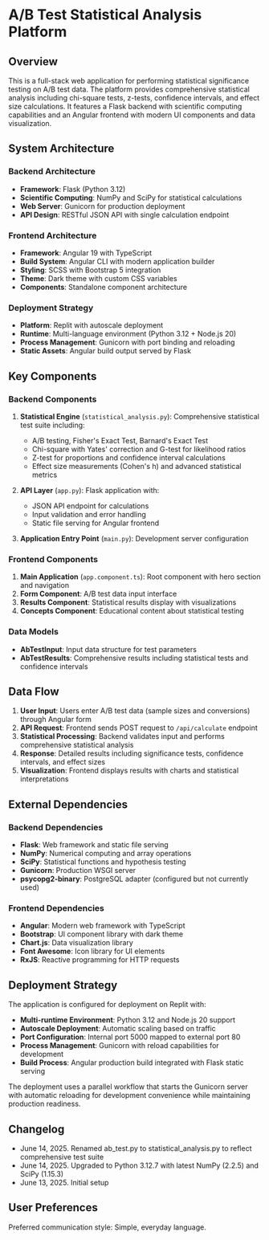 # A/B Test Statistical Analysis Platform

## Overview

This is a full-stack web application for performing statistical significance testing on A/B test data. The platform provides comprehensive statistical analysis including chi-square tests, z-tests, confidence intervals, and effect size calculations. It features a Flask backend with scientific computing capabilities and an Angular frontend with modern UI components and data visualization.

## System Architecture

### Backend Architecture
- **Framework**: Flask (Python 3.12)
- **Scientific Computing**: NumPy and SciPy for statistical calculations
- **Web Server**: Gunicorn for production deployment
- **API Design**: RESTful JSON API with single calculation endpoint

### Frontend Architecture
- **Framework**: Angular 19 with TypeScript
- **Build System**: Angular CLI with modern application builder
- **Styling**: SCSS with Bootstrap 5 integration
- **Theme**: Dark theme with custom CSS variables
- **Components**: Standalone component architecture

### Deployment Strategy
- **Platform**: Replit with autoscale deployment
- **Runtime**: Multi-language environment (Python 3.12 + Node.js 20)
- **Process Management**: Gunicorn with port binding and reloading
- **Static Assets**: Angular build output served by Flask

## Key Components

### Backend Components
1. **Statistical Engine** (`statistical_analysis.py`): Comprehensive statistical test suite including:
   - A/B testing, Fisher's Exact Test, Barnard's Exact Test
   - Chi-square with Yates' correction and G-test for likelihood ratios
   - Z-test for proportions and confidence interval calculations
   - Effect size measurements (Cohen's h) and advanced statistical metrics

2. **API Layer** (`app.py`): Flask application with:
   - JSON API endpoint for calculations
   - Input validation and error handling
   - Static file serving for Angular frontend

3. **Application Entry Point** (`main.py`): Development server configuration

### Frontend Components
1. **Main Application** (`app.component.ts`): Root component with hero section and navigation
2. **Form Component**: A/B test data input interface
3. **Results Component**: Statistical results display with visualizations
4. **Concepts Component**: Educational content about statistical testing

### Data Models
- **AbTestInput**: Input data structure for test parameters
- **AbTestResults**: Comprehensive results including statistical tests and confidence intervals

## Data Flow

1. **User Input**: Users enter A/B test data (sample sizes and conversions) through Angular form
2. **API Request**: Frontend sends POST request to `/api/calculate` endpoint
3. **Statistical Processing**: Backend validates input and performs comprehensive statistical analysis
4. **Response**: Detailed results including significance tests, confidence intervals, and effect sizes
5. **Visualization**: Frontend displays results with charts and statistical interpretations

## External Dependencies

### Backend Dependencies
- **Flask**: Web framework and static file serving
- **NumPy**: Numerical computing and array operations
- **SciPy**: Statistical functions and hypothesis testing
- **Gunicorn**: Production WSGI server
- **psycopg2-binary**: PostgreSQL adapter (configured but not currently used)

### Frontend Dependencies
- **Angular**: Modern web framework with TypeScript
- **Bootstrap**: UI component library with dark theme
- **Chart.js**: Data visualization library
- **Font Awesome**: Icon library for UI elements
- **RxJS**: Reactive programming for HTTP requests

## Deployment Strategy

The application is configured for deployment on Replit with:
- **Multi-runtime Environment**: Python 3.12 and Node.js 20 support
- **Autoscale Deployment**: Automatic scaling based on traffic
- **Port Configuration**: Internal port 5000 mapped to external port 80
- **Process Management**: Gunicorn with reload capabilities for development
- **Build Process**: Angular production build integrated with Flask static serving

The deployment uses a parallel workflow that starts the Gunicorn server with automatic reloading for development convenience while maintaining production readiness.

## Changelog

- June 14, 2025. Renamed ab_test.py to statistical_analysis.py to reflect comprehensive test suite
- June 14, 2025. Upgraded to Python 3.12.7 with latest NumPy (2.2.5) and SciPy (1.15.3)
- June 13, 2025. Initial setup

## User Preferences

Preferred communication style: Simple, everyday language.